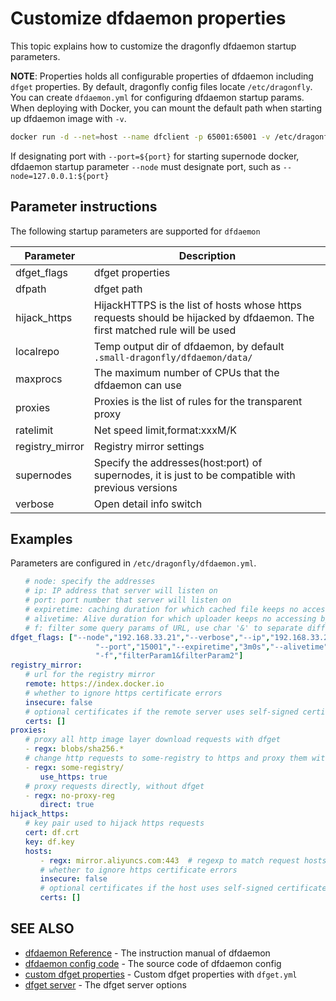 # Customize dfdaemon properties

This topic explains how to customize the dragonfly dfdaemon startup parameters.

**NOTE**: Properties holds all configurable properties of dfdaemon including `dfget` properties. By default, dragonfly config files locate `/etc/dragonfly`. You can create `dfdaemon.yml` for configuring dfdaemon startup params. When deploying with Docker, you can mount the default path when starting up dfdaemon image with `-v`.

```sh
docker run -d --net=host --name dfclient -p 65001:65001 -v /etc/dragonfly:/etc/dragonfly -v /root/.small-dragonfly:/root/.small-dragonfly dragonflyoss/dfclient:0.4.3 --registry ${http://RegistryUrl:port} --node=127.0.0.1
```

If designating port with `--port=${port}` for starting supernode docker, dfdaemon startup parameter `--node` must designate port, such as `--node=127.0.0.1:${port}`

## Parameter instructions

The following startup parameters are supported for `dfdaemon`

| Parameter | Description |
| ------------- | ------------- |
| dfget_flags |	dfget properties |
| dfpath | dfget path |
| hijack_https | HijackHTTPS is the list of hosts whose https requests should be hijacked by dfdaemon. The first matched rule will be used |
| localrepo | Temp output dir of dfdaemon, by default `.small-dragonfly/dfdaemon/data/` |
| maxprocs| The maximum number of CPUs that the dfdaemon can use |
| proxies | Proxies is the list of rules for the transparent proxy |
| ratelimit | Net speed limit,format:xxxM/K |
| registry_mirror | Registry mirror settings |
| supernodes | Specify the addresses(host:port) of supernodes, it is just to be compatible with previous versions |
| verbose | Open detail info switch |

## Examples

Parameters are configured in `/etc/dragonfly/dfdaemon.yml`.

```yaml
　　# node: specify the addresses
　　# ip: IP address that server will listen on
　　# port: port number that server will listen on
　　# expiretime: caching duration for which cached file keeps no accessed by any process(default 3min). Deploying with Docker, this param is supported after dragonfly 0.4.3
　　# alivetime: Alive duration for which uploader keeps no accessing by any uploading requests, after this period uploader will automically exit (default 5m0s)
　　# f: filter some query params of URL, use char '&' to separate different params
dfget_flags: ["--node","192.168.33.21","--verbose","--ip","192.168.33.23",
                   "--port","15001","--expiretime","3m0s","--alivetime","5m0s",
                   "-f","filterParam1&filterParam2"]
registry_mirror:
　　# url for the registry mirror
　　remote: https://index.docker.io
　　# whether to ignore https certificate errors
　　insecure: false
　　# optional certificates if the remote server uses self-signed certificates
　　certs: []
proxies:
　　# proxy all http image layer download requests with dfget
　　- regx: blobs/sha256.*
　　# change http requests to some-registry to https and proxy them with dfget
　　- regx: some-registry/
　　　　use_https: true
　　# proxy requests directly, without dfget
　　- regx: no-proxy-reg
　　　　direct: true
hijack_https:
　　# key pair used to hijack https requests
　　cert: df.crt
　　key: df.key
　　hosts:
　　　　- regx: mirror.aliyuncs.com:443  # regexp to match request hosts
　　　　# whether to ignore https certificate errors
　　　　insecure: false
　　　　# optional certificates if the host uses self-signed certificates
　　　　certs: []
```

## SEE ALSO

* [dfdaemon Reference](https://github.com/dragonflyoss/Dragonfly/blob/master/docs/cli_reference/dfdaemon.md)	 - The instruction manual of dfdaemon
* [dfdaemon config code](https://github.com/dragonflyoss/Dragonfly/blob/master/dfdaemon/config/config.go)	 - The source code of dfdaemon config
* [custom dfget properties](https://github.com/xzy256/Dragonfly/blob/master/docs/config/dfget_properties.md)	 - Custom dfget properties with `dfget.yml`
* [dfget server](https://github.com/dragonflyoss/Dragonfly/blob/master/docs/cli_reference/dfget_server.md)	 - The dfget server options